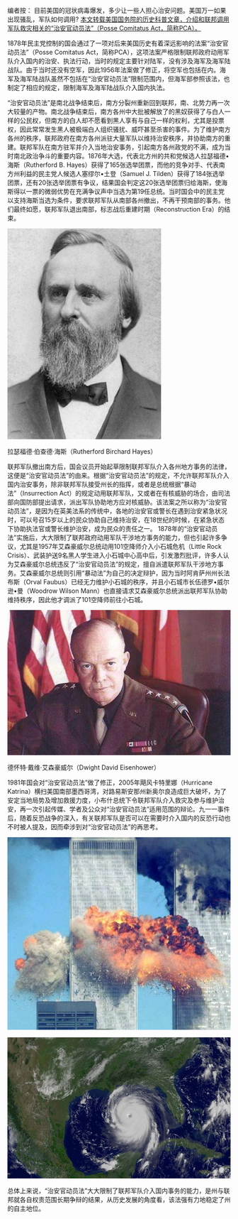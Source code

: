 编者按：
目前美国的冠状病毒爆发，多少让一些人担心治安问题。美国万一如果出现骚乱，军队如何调用? [本文转载美国国务院的历史科普文章，介绍和联邦调用军队救灾相关的“治安官动员法”（Posse Comitatus Act，简称PCA）。](https://share.america.gov/zh-hans/posse-comitatus-act/)

1878年民主党控制的国会通过了一项对后来美国历史有着深远影响的法案“治安官动员法”（Posse Comitatus Act，简称PCA），这项法案严格限制联邦政府动用军队介入国内的治安、执法行动，当时的规定主要针对陆军，没有涉及海军及海军陆战队。由于当时还没有空军，因此1956年法案做了修正，将空军也包括在内。海军及海军陆战队虽然不包括在“治安官动员法”限制范围内，但海军部参照该法，也制定了相应的规定，限制海军及海军陆战队介入国内执法。

“治安官动员法”是南北战争结束后，南方分裂州重新回到联邦，南、北势力再一次大较量的产物。南北战争结束后，南方各州中大批被解放了的黑奴获得了与白人一样的公民权，但南方的白人却不愿看到黑人享有与自己一样的权利，尤其是投票权，因此常常发生黑人被极端白人组织骚扰、威吓甚至杀害的事件。为了维护南方各州的秩序，联邦政府在南方各州派驻大量军队以维持治安秩序，并协助南方的重建。联邦军队在南方驻军并介入当地治安事务，引起南方各州政党的不满，成为当时南北政治争斗的重要内容。1876年大选，代表北方州的共和党候选人拉瑟福德•海斯（Rutherford B. Hayes）获得了165张选举团票，而他的竞争对手、代表南方州利益的民主党人候选人塞缪尔•土登（Samuel J. Tilden）获得了184张选举团票，还有20张选举团票有争议，结果国会判定这20张选举团票归给海斯，使海斯得以一票的微弱优势在充满争议声中当选为第19任总统。当时国会中的民主党以支持海斯当选为条件，要求联邦军队从南部各州撤出，不再干预南部的事务。他们最终如愿，联邦军队退出南部，标志战后重建时期（Reconstruction Era）的结束。

![Image of Rutherford](https://github.com/svcaf/Education-Articles/blob/master/Images/Rutherford%20Birchard%20Hayes.jpg)

拉瑟福德·伯查德·海斯（Rutherford Birchard Hayes）

联邦军队撤出南方后，国会议员开始起草限制联邦军队介入各州地方事务的法律，这便是“治安官动员法”的由来。根据“治安官动员法”的规定，不允许联邦军队介入国内治安事务，除非联邦军队接受州长的指挥，或者是总统根据“暴动法”（Insurrection Act）的规定动用联邦军队，又或者在有核威胁的场合，由司法部向国防部提出请求，派出军队协助地方应对核威胁。该法案之所以称为“治安官动员法”，是因为在英美法系的传统中，各地的治安官或警长在遇到治安紧急状况时，可以号召15岁以上的民众协助自己维持治安，在18世纪的时候，在紧急状态下协助执法官或警长维护治安，成为民众的责任之一。
1878年的“治安官动员法”实施后，大大限制了联邦政府动用军队干涉地方事务的能力，但也引起许多争议，尤其是1957年艾森豪威尔总统动用101空降师介入小石城危机（Little Rock Crisis）、武装护送9名黑人学生进入小石城中心高中后，引发激烈批评，许多人认为艾森豪威尔总统违反了“治安官动员法”的规定，擅自派遣联邦军队干涉地方事务。艾森豪威尔总统则引用“暴动法”为自己的决定辩护，因为当时阿肯萨州州长法布斯（Orval Faubus）已经无力维护小石城的秩序，并且小石城市长伍德罗•威尔逊•曼（Woodrow Wilson Mann）也直接请求艾森豪威尔总统派出联邦军队协助维持秩序，因此他才调派了101空降师前往小石城。

![Image of Dwight](https://github.com/svcaf/Education-Articles/blob/master/Images/Dwight%20David%20Eisenhower.jpg)

德怀特·戴维·艾森豪威尔（Dwight David Eisenhower）

1981年国会对“治安官动员法”做了修正，2005年飓风卡特里娜（Hurricane Katrina）横扫美国南部墨西哥湾，对路易斯安那州新奥尔良造成巨大破坏，为了安定当地局势及增加救援力度，小布什总统下令联邦军队介入救灾及参与维护治安，再一次引起传媒、学者及公众对“治安官动员法”适用范围的辩论。九一一事件后，随着反恐战争的深入，有关联邦军队是否可以在需要时介入国内的反恐行动也不时被人提及，因而牵涉到对“治安官动员法”的再思考。

![911](https://github.com/svcaf/Education-Articles/blob/master/Images/QQ截图20200411231137.jpg)

![Katrina](https://github.com/svcaf/Education-Articles/blob/master/Images/微信截图_20200411220011.png)

总体上来说，“治安官动员法”大大限制了联邦军队介入国内事务的能力，是州与联邦就各自权责范围长期争辩的结果，从历史发展的角度看，该法强有力地稳定了州的自主地位。
